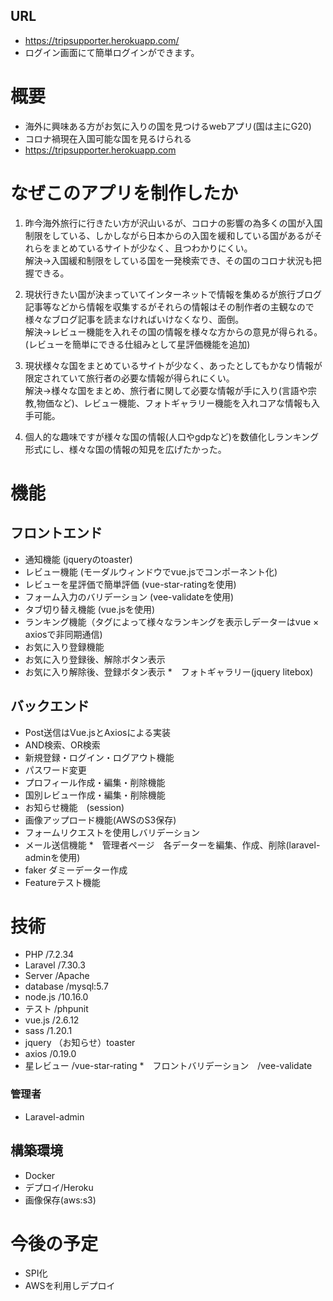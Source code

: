 
## URL

- https://tripsupporter.herokuapp.com/
- ログイン画面にて簡単ログインができます。

# 概要

- 海外に興味ある方がお気に入りの国を見つけるwebアプリ(国は主にG20)
- コロナ禍現在入国可能な国を見るけられる
- https://tripsupporter.herokuapp.com

# なぜこのアプリを制作したか

1. 昨今海外旅行に行きたい方が沢山いるが、コロナの影響の為多くの国が入国制限をしている、しかしながら日本からの入国を緩和している国があるがそれらをまとめているサイトが少なく、且つわかりにくい。  
解決→入国緩和制限をしている国を一発検索でき、その国のコロナ状況も把握できる。

2. 現状行きたい国が決まっていてインターネットで情報を集めるが旅行ブログ記事等などから情報を収集するがそれらの情報はその制作者の主観なので様々なブログ記事を読まなければいけなくなり、面倒。  
解決→レビュー機能を入れその国の情報を様々な方からの意見が得られる。(レビューを簡単にできる仕組みとして星評価機能を追加)

3. 現状様々な国をまとめているサイトが少なく、あったとしてもかなり情報が限定されていて旅行者の必要な情報が得られにくい。  
解決→様々な国をまとめ、旅行者に関して必要な情報が手に入り(言語や宗教,物価など)、レビュー機能、フォトギャラリー機能を入れコアな情報も入手可能。

4. 個人的な趣味ですが様々な国の情報(人口やgdpなど)を数値化しランキング形式にし、様々な国の情報の知見を広げたかった。

# 機能

## フロントエンド

* 通知機能 (jqueryのtoaster)
* レビュー機能 (モーダルウィンドウでvue.jsでコンポーネント化)
* レビューを星評価で簡単評価 (vue-star-ratingを使用)
* フォーム入力のバリデーション (vee-validateを使用)
* タブ切り替え機能 (vue.jsを使用)
* ランキング機能（タグによって様々なランキングを表示しデーターはvue × axiosで非同期通信)
* お気に入り登録機能
* お気に入り登録後、解除ボタン表示
* お気に入り解除後、登録ボタン表示
*　フォトギャラリー(jquery litebox)

## バックエンド

* Post送信はVue.jsとAxiosによる実装
* AND検索、OR検索
* 新規登録・ログイン・ログアウト機能
* パスワード変更
* プロフィール作成・編集・削除機能
* 国別レビュー作成・編集・削除機能
* お知らせ機能　(session)
* 画像アップロード機能(AWSのS3保存)
* フォームリクエストを使用しバリデーション
* メール送信機能
*　管理者ページ　各データーを編集、作成、削除(laravel-adminを使用)
* faker ダミーデーター作成
* Featureテスト機能

# 技術

* PHP /7.2.34
* Laravel /7.30.3
* Server /Apache
* database /mysql:5.7
* node.js /10.16.0
* テスト /phpunit
* vue.js /2.6.12
* sass /1.20.1
* jquery （お知らせ）toaster
* axios /0.19.0
* 星レビュー /vue-star-rating
*　フロントバリデーション　/vee-validate

### 管理者
* Laravel-admin

 ## 構築環境
 * Docker
* デプロイ/Heroku
* 画像保存(aws:s3)

# 今後の予定

* SPI化
* AWSを利用しデプロイ

